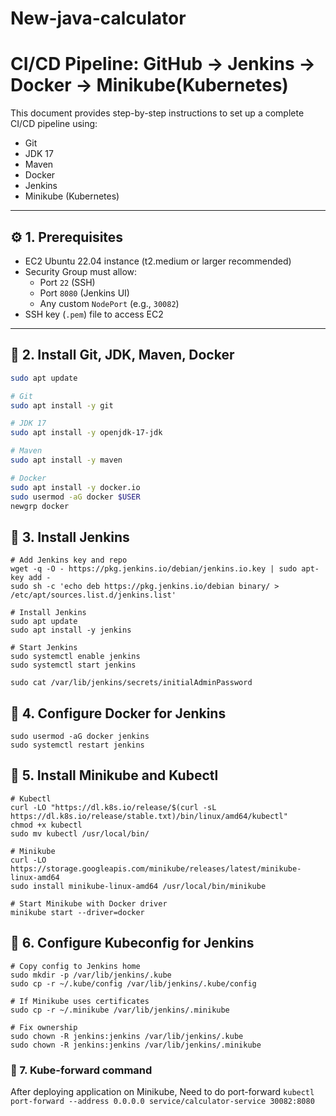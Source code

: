 # New-java-calculator

# CI/CD Pipeline: GitHub → Jenkins → Docker → Minikube(Kubernetes)

This document provides step-by-step instructions to set up a complete CI/CD pipeline using:

- Git
- JDK 17
- Maven
- Docker
- Jenkins
- Minikube (Kubernetes)

---

## ⚙️ 1. Prerequisites

- EC2 Ubuntu 22.04 instance (t2.medium or larger recommended)
- Security Group must allow:
  - Port `22` (SSH)
  - Port `8080` (Jenkins UI)
  - Any custom `NodePort` (e.g., `30082`)
- SSH key (`.pem`) file to access EC2

---

## 🧰 2. Install Git, JDK, Maven, Docker

```bash
sudo apt update

# Git
sudo apt install -y git

# JDK 17
sudo apt install -y openjdk-17-jdk

# Maven
sudo apt install -y maven

# Docker
sudo apt install -y docker.io
sudo usermod -aG docker $USER
newgrp docker
```

## 🧰 3. Install Jenkins 
``` 
# Add Jenkins key and repo
wget -q -O - https://pkg.jenkins.io/debian/jenkins.io.key | sudo apt-key add -
sudo sh -c 'echo deb https://pkg.jenkins.io/debian binary/ > /etc/apt/sources.list.d/jenkins.list'

# Install Jenkins
sudo apt update
sudo apt install -y jenkins

# Start Jenkins
sudo systemctl enable jenkins
sudo systemctl start jenkins

sudo cat /var/lib/jenkins/secrets/initialAdminPassword

```

## 🧰 4. Configure Docker for Jenkins
```
sudo usermod -aG docker jenkins
sudo systemctl restart jenkins
```

## 🧰 5. Install Minikube and Kubectl
```
# Kubectl
curl -LO "https://dl.k8s.io/release/$(curl -sL https://dl.k8s.io/release/stable.txt)/bin/linux/amd64/kubectl"
chmod +x kubectl
sudo mv kubectl /usr/local/bin/

# Minikube
curl -LO https://storage.googleapis.com/minikube/releases/latest/minikube-linux-amd64
sudo install minikube-linux-amd64 /usr/local/bin/minikube

# Start Minikube with Docker driver
minikube start --driver=docker

```
## 🧰 6. Configure Kubeconfig for Jenkins
```
# Copy config to Jenkins home
sudo mkdir -p /var/lib/jenkins/.kube
sudo cp -r ~/.kube/config /var/lib/jenkins/.kube/config

# If Minikube uses certificates
sudo cp -r ~/.minikube /var/lib/jenkins/.minikube

# Fix ownership
sudo chown -R jenkins:jenkins /var/lib/jenkins/.kube
sudo chown -R jenkins:jenkins /var/lib/jenkins/.minikube
```
### 🧰 7. Kube-forward command

After deploying application on Minikube, Need to do port-forward
`kubectl port-forward --address 0.0.0.0 service/calculator-service 30082:8080`
